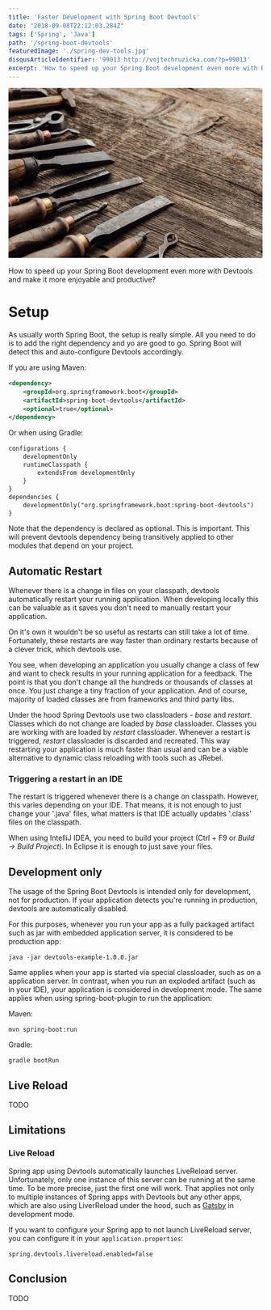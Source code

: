 ```yaml
---
title: 'Faster Development with Spring Boot Devtools'
date: "2018-09-08T22:12:03.284Z"
tags: ['Spring', 'Java']
path: '/spring-boot-devtools'
featuredImage: './spring-dev-tools.jpg'
disqusArticleIdentifier: '99013 http://vojtechruzicka.com/?p=99013'
excerpt: 'How to speed up your Spring Boot development even more with Devtools.'
---
```


![Spring Boot Devtools](spring-dev-tools.jpg)

How to speed up your Spring Boot development even more with Devtools and make it more enjoyable and productive? 

# Setup
As usually worth Spring Boot, the setup is really simple. All you need to do is to add the right dependency and yo are good to go. Spring Boot will detect this and auto-configure Devtools accordingly.

If you are using Maven:
```xml
<dependency>
    <groupId>org.springframework.boot</groupId>
    <artifactId>spring-boot-devtools</artifactId>
    <optional>true</optional>
</dependency>
```

Or when using Gradle:
```
configurations {
	developmentOnly
	runtimeClasspath {
		extendsFrom developmentOnly
	}
}
dependencies {
	developmentOnly("org.springframework.boot:spring-boot-devtools")
}
```

Note that the dependency is declared as optional. This is important. This will prevent devtools dependency being  transitively applied to other modules that depend on your project.

## Automatic Restart
Whenever there is a change in files on your classpath, devtools automatically restart your running application. When developing locally this can be valuable as it saves you don't need to manually restart your application.

On it's own it wouldn't be so useful as restarts can still take a lot of time. Fortunately, these restarts are way faster than ordinary restarts because of a clever trick, which devtools use.

You see, when developing an application you usually change a class of few and want to check results in your running application for a feedback. The point is that you don't change all the hundreds or thousands of classes at once. You just change a tiny fraction of your application. And of course, majority of loaded classes are from frameworks and third party libs.
 
 Under the hood Spring Devtools use two classloaders - *base* and *restart*. Classes which do not change are loaded by *base* classloader. Classes you are working with are loaded by *restart* classloader. Whenever a restart is triggered, *restart* classloader is discarded and recreated. This way restarting your application is much faster than usual and can be a viable alternative to dynamic class reloading with tools such as JRebel.

### Triggering a restart in an IDE
The restart is triggered whenever there is a change on classpath. However, this varies depending on your IDE. That means, it is not enough to just change your '.java' files, what matters is that IDE actually updates '.class' files on the classpath.

When using IntelliJ IDEA, you need to build your project (Ctrl + F9 or *Build → Build Project*). In Eclipse it is enough to just save your files.

## Development only
The usage of the Spring Boot Devtools is intended only for development, not for production. If your application detects you're running in production, devtools are automatically disabled.

For this purposes, whenever you run your app as a fully packaged artifact such as jar with embedded application server, it is considered to be production app:

```
java -jar devtools-example-1.0.0.jar
```

Same applies when your app is started via special classloader, such as on a application server. In contrast, when you run an exploded artifact (such as in your IDE), your application is considered in development mode. The same applies when using spring-boot-plugin to run the application:

Maven:
```
mvn spring-boot:run
```

Gradle:
```
gradle bootRun
```

## Live Reload
TODO

## Limitations
### Live Reload
Spring app using Devtools automatically launches LiveReload server. Unfortunately, only one instance of this server can be running  at the same time. To be more precise, just the first one will work. That applies not only to multiple instances of Spring apps with Devtools but any other apps, which are also using LiverReload under the hood, such as [Gatsby](https://www.vojtechruzicka.com/gatsby-migration/) in development mode.

If you want to configure your Spring app to not launch LiveReload server, you can configure it in your `application.properties`:

```properties
spring.devtools.livereload.enabled=false
```

     
## Conclusion
TODO